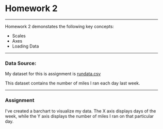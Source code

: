 # Homework 2 
---------------------------------

Homework 2 demonstates the following key concepts:  

- Scales
- Axes
- Loading Data 

-----------
### Data Source:

My dataset for this is assignment is [rundata.csv](https://github.com/estridge2014/d3_spring_2024/blob/main/Homework_2/rundata.csv) 

This dataset contains the number of miles I ran each day last week. 

-------
### Assignment

I've created a barchart to visualize my data. The X axis displays days of the week, while the Y axis displays the number of miles I ran on that particular day.  
